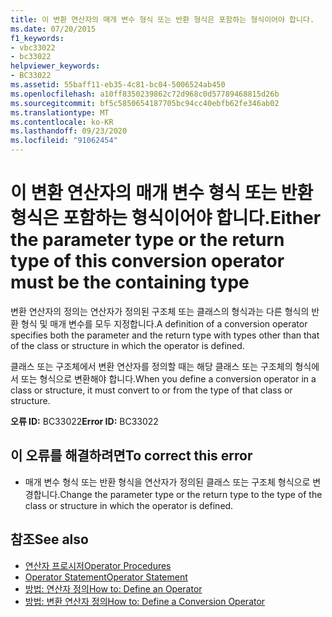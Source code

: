 ```yaml
---
title: 이 변환 연산자의 매개 변수 형식 또는 반환 형식은 포함하는 형식이어야 합니다.
ms.date: 07/20/2015
f1_keywords:
- vbc33022
- bc33022
helpviewer_keywords:
- BC33022
ms.assetid: 55baff11-eb35-4c81-bc04-5006524ab450
ms.openlocfilehash: a10ff8350239862c72d968c0d57789468815d26b
ms.sourcegitcommit: bf5c5850654187705bc94cc40ebfb62fe346ab02
ms.translationtype: MT
ms.contentlocale: ko-KR
ms.lasthandoff: 09/23/2020
ms.locfileid: "91062454"
---
```

# <a name="either-the-parameter-type-or-the-return-type-of-this-conversion-operator-must-be-the-containing-type"></a><span data-ttu-id="87aca-102">이 변환 연산자의 매개 변수 형식 또는 반환 형식은 포함하는 형식이어야 합니다.</span><span class="sxs-lookup"><span data-stu-id="87aca-102">Either the parameter type or the return type of this conversion operator must be the containing type</span></span>

<span data-ttu-id="87aca-103">변환 연산자의 정의는 연산자가 정의된 구조체 또는 클래스의 형식과는 다른 형식의 반환 형식 및 매개 변수를 모두 지정합니다.</span><span class="sxs-lookup"><span data-stu-id="87aca-103">A definition of a conversion operator specifies both the parameter and the return type with types other than that of the class or structure in which the operator is defined.</span></span>  
  
 <span data-ttu-id="87aca-104">클래스 또는 구조체에서 변환 연산자를 정의할 때는 해당 클래스 또는 구조체의 형식에서 또는 형식으로 변환해야 합니다.</span><span class="sxs-lookup"><span data-stu-id="87aca-104">When you define a conversion operator in a class or structure, it must convert to or from the type of that class or structure.</span></span>  
  
 <span data-ttu-id="87aca-105">**오류 ID:** BC33022</span><span class="sxs-lookup"><span data-stu-id="87aca-105">**Error ID:** BC33022</span></span>  
  
## <a name="to-correct-this-error"></a><span data-ttu-id="87aca-106">이 오류를 해결하려면</span><span class="sxs-lookup"><span data-stu-id="87aca-106">To correct this error</span></span>  
  
- <span data-ttu-id="87aca-107">매개 변수 형식 또는 반환 형식을 연산자가 정의된 클래스 또는 구조체 형식으로 변경합니다.</span><span class="sxs-lookup"><span data-stu-id="87aca-107">Change the parameter type or the return type to the type of the class or structure in which the operator is defined.</span></span>  
  
## <a name="see-also"></a><span data-ttu-id="87aca-108">참조</span><span class="sxs-lookup"><span data-stu-id="87aca-108">See also</span></span>

- [<span data-ttu-id="87aca-109">연산자 프로시저</span><span class="sxs-lookup"><span data-stu-id="87aca-109">Operator Procedures</span></span>](../programming-guide/language-features/procedures/operator-procedures.md)
- [<span data-ttu-id="87aca-110">Operator Statement</span><span class="sxs-lookup"><span data-stu-id="87aca-110">Operator Statement</span></span>](../language-reference/statements/operator-statement.md)
- [<span data-ttu-id="87aca-111">방법: 연산자 정의</span><span class="sxs-lookup"><span data-stu-id="87aca-111">How to: Define an Operator</span></span>](../programming-guide/language-features/procedures/how-to-define-an-operator.md)
- [<span data-ttu-id="87aca-112">방법: 변환 연산자 정의</span><span class="sxs-lookup"><span data-stu-id="87aca-112">How to: Define a Conversion Operator</span></span>](../programming-guide/language-features/procedures/how-to-define-a-conversion-operator.md)
